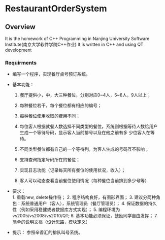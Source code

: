 # RestaurantOrderSystem

## Overview
It is the homework of C++ Programming in Nanjing University Software Institute(南京大学软件学院C++作业)
It is written in C++ and using QT development


### Requirments
+ 编写一个程序，实现餐厅桌号预订系统。
+ 基本功能：
    1. 餐厅提供小，中，大三种餐位，分别对应0~4人，5~8人，9人以上；
    
    2. 每种餐位若干，每个餐位都有相应的编号；
    
    3. 每种餐位使用收取的费用不同；
    
    4. 每位客人根据就餐人数选择不同类型的餐位，系统则根据等待人数给用户生成一个等待号码，显示客人当前排号以及在他之前有多       少位客人在等待。
    
    5. 不同类型餐位都有自己的一个等待列，为客人生成的号码互不影响；
    
    6. 支持查询指定号码所在的餐位；
    
    7. 实现日志功能（记录每天所有餐位的使用状况，收入）；
    
    8. 客人可以动态查看当前餐位使用情况（每种餐位当前排到多少号等）
 


+ 要求：   
         1. 重载new, delete操作符；
         2. 程序结构良好，有图形界面；
         3. 建议分两种角色：系统普通用户（客人），系统管理员（餐厅管理员）；
         4. 保证数据的持久性（例如采用稳健或者数据库方式实现）；
         5. 编程环境为vs2005/vs2008/vs2010/QT;
         6. 基本功能必须保证，鼓励同学自由发挥；
         7. 简单的说明文档（设计思路，模块定义）
+ 提示： 参照辛香汇的排队叫号系统。
